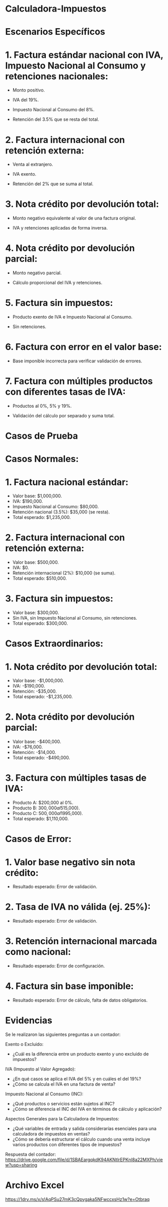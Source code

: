 # Calculadora-Impuestos

# Escenarios Específicos

# 1.	Factura estándar nacional con IVA, Impuesto Nacional al Consumo y retenciones nacionales:

-	Monto positivo.

-	IVA del 19%.

-	Impuesto Nacional al Consumo del 8%.
  
-	Retención del 3.5% que se resta del total.
  
# 2.	Factura internacional con retención externa:

-	Venta al extranjero.
  
-	IVA exento.
  
-	Retención del 2% que se suma al total.
  
# 3.	Nota crédito por devolución total:

-	Monto negativo equivalente al valor de una factura original.

-	IVA y retenciones aplicadas de forma inversa.

# 4.	Nota crédito por devolución parcial:

-	Monto negativo parcial.

-	Cálculo proporcional del IVA y retenciones.

# 5.	Factura sin impuestos:
   
-	Producto exento de IVA e Impuesto Nacional al Consumo.

-	Sin retenciones.

# 6.	Factura con error en el valor base:

-	Base imponible incorrecta para verificar validación de errores.
  
# 7.	Factura con múltiples productos con diferentes tasas de IVA:

-	Productos al 0%, 5% y 19%.
  
-	Validación del cálculo por separado y suma total.

# Casos de Prueba

# Casos Normales:

# 1.	Factura nacional estándar:
-	Valor base: $1,000,000.
-	IVA: $190,000.
-	Impuesto Nacional al Consumo: $80,000.
-	Retención nacional (3.5%): $35,000 (se resta).
-	Total esperado: $1,235,000.
  
# 2.	Factura internacional con retención externa:
-	Valor base: $500,000.
-	IVA: $0.
-	Retención internacional (2%): $10,000 (se suma).
-	Total esperado: $510,000.
  
# 3.	Factura sin impuestos:
-	Valor base: $300,000.
-	Sin IVA, sin Impuesto Nacional al Consumo, sin retenciones.
-	Total esperado: $300,000.

  
# Casos Extraordinarios:

# 1.	Nota crédito por devolución total:
-	Valor base: -$1,000,000.
-	IVA: -$190,000.
-	Retención: -$35,000.
-	Total esperado: -$1,235,000.
  
# 2.	Nota crédito por devolución parcial:
-	Valor base: -$400,000.
-	IVA: -$76,000.
-	Retención: -$14,000.
-	Total esperado: -$490,000.
  
# 3.	Factura con múltiples tasas de IVA:
-	Producto A: $200,000 al 0%.
-	Producto B: $300,000 al 5% ($15,000).
-	Producto C: $500,000 al 19% ($95,000).
-	Total esperado: $1,110,000.

  
# Casos de Error:

# 1.	Valor base negativo sin nota crédito:
-	Resultado esperado: Error de validación.
# 2.	Tasa de IVA no válida (ej. 25%):
-	Resultado esperado: Error de validación.
# 3.	Retención internacional marcada como nacional:
-	Resultado esperado: Error de configuración.
# 4.	Factura sin base imponible:
-	Resultado esperado: Error de cálculo, falta de datos obligatorios.


# Evidencias
Se le realizaron las siguientes preguntas a un contador:

Exento o Excluido:
- ¿Cuál es la diferencia entre un producto exento y uno excluido de impuestos?

IVA (Impuesto al Valor Agregado):
- ¿En qué casos se aplica el IVA del 5% y en cuáles el del 19%?
- ¿Cómo se calcula el IVA en una factura de venta?
  
Impuesto Nacional al Consumo (INC):
- ¿Qué productos o servicios están sujetos al INC?
- ¿Cómo se diferencia el INC del IVA en términos de cálculo y aplicación?
  
Aspectos Generales para la Calculadora de Impuestos:
- ¿Qué variables de entrada y salida considerarías esenciales para una calculadora de impuestos en ventas?
- ¿Cómo se debería estructurar el cálculo cuando una venta incluye varios productos con diferentes tipos de impuestos?

Respuesta del contador:  https://drive.google.com/file/d/1SBAEargqkdK94AKNtlrEPKnl8a22MXPh/view?usp=sharing


# Archivo Excel
https://1drv.ms/x/s!AqPSu27mK3cQpvgaka5NFwccxsHz1w?e=Otbraq
